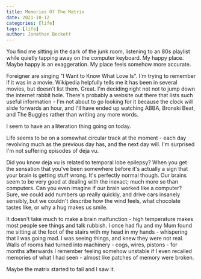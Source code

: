```yaml
---
title: Memories Of The Matrix
date: 2021-10-12
categories: [life]
tags: [life]
author: Jonathan Beckett
---
```


You find me sitting in the dark of the junk room, listening to an 80s playlist while quietly tapping away on the computer keyboard. My happy place. Maybe happy is an exaggeration. My place feels somehow more accurate.

Foreigner are singing "I Want to Know What Love Is". I'm trying to remember if it was in a movie. Wikipedia helpfully tells me it has been in several movies, but doesn't list them. Great. I'm deciding right not not to jump down the internet rabbit hole. There's probably a website out there that lists such useful information - I'm not about to go looking for it because the clock will slide forwards an hour, and I'll have ended up watching ABBA, Bronski Beat, and The Buggles rather than writing any more words.

I seem to have an alliteration thing going on today.

Life seems to be on a somewhat circular track at the moment - each day revolving much as the previous day has, and the next day will. I'm surprised I'm not suffering episodes of deja vu.

Did you know deja vu is related to temporal lobe epilepsy? When you get the sensation that you've been somewhere before it's actually a sign that your brain is getting stuff wrong. It's perfectly normal though. Our brains seem to be very good at dealing with the inexact; much more so than computers. Can you even imagine if our brain worked like a computer? Sure, we could add numbers up really quickly, and drive cars insanely sensibly, but we couldn't describe how the wind feels, what chocolate tastes like, or why a hug makes us smile.

It doesn't take much to make a brain malfunction - high temperature makes most people see things and talk rubbish. I once had flu and my Mum found me sitting at the foot of the stairs with my head in my hands - whispering that I was going mad. I was seeing things, and knew they were not real. Walls of rooms had turned into machinery - cogs, wires, pistons - for months afterwards I remember feeling somehow unstable if I even recalled memories of what I had seen - almost like patches of memory were broken.

Maybe the matrix started to fail and I saw it.